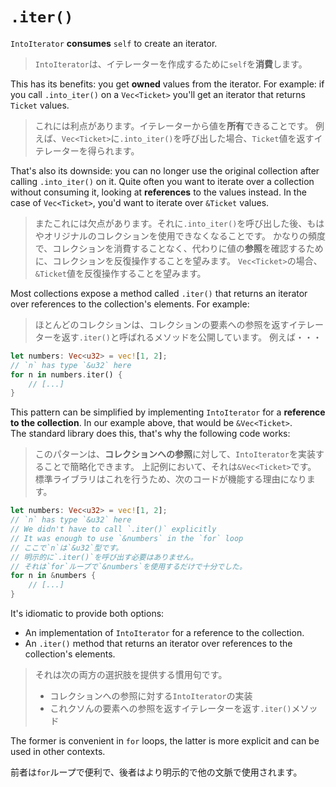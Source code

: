 # `.iter()`

`IntoIterator` **consumes** `self` to create an iterator.

> `IntoIterator`は、イテレーターを作成するために`self`を**消費**します。

This has its benefits: you get **owned** values from the iterator.
For example: if you call `.into_iter()` on a `Vec<Ticket>` you'll get an iterator that returns `Ticket` values.

> これには利点があります。イテレーターから値を**所有**できることです。
> 例えば、`Vec<Ticket>`に`.into_iter()`を呼び出した場合、`Ticket`値を返すイテレーターを得られます。

That's also its downside: you can no longer use the original collection after calling `.into_iter()` on it.
Quite often you want to iterate over a collection without consuming it, looking at **references** to the values instead.
In the case of `Vec<Ticket>`, you'd want to iterate over `&Ticket` values.

> またこれには欠点があります。それに`.into_iter()`を呼び出した後、もはやオリジナルのコレクションを使用できなくなることです。
> かなりの頻度で、コレクションを消費することなく、代わりに値の**参照**を確認するために、コレクションを反復操作することを望みます。
> `Vec<Ticket>`の場合、`&Ticket`値を反復操作することを望みます。

Most collections expose a method called `.iter()` that returns an iterator over references to the collection's elements.
For example:

> ほとんどのコレクションは、コレクションの要素への参照を返すイテレーターを返す`.iter()`と呼ばれるメソッドを公開しています。
> 例えば・・・

```rust
let numbers: Vec<u32> = vec![1, 2];
// `n` has type `&u32` here
for n in numbers.iter() {
    // [...]
}
```

This pattern can be simplified by implementing `IntoIterator` for a **reference to the collection**.
In our example above, that would be `&Vec<Ticket>`.\
The standard library does this, that's why the following code works:

> このパターンは、**コレクションへの参照**に対して、`IntoIterator`を実装することで簡略化できます。
> 上記例において、それは`&Vec<Ticket>`です。
> 標準ライブラリはこれを行うため、次のコードが機能する理由になります。

```rust
let numbers: Vec<u32> = vec![1, 2];
// `n` has type `&u32` here
// We didn't have to call `.iter()` explicitly
// It was enough to use `&numbers` in the `for` loop
// ここで`n`は`&u32`型です。
// 明示的に`.iter()`を呼び出す必要はありません。
// それは`for`ループで`&numbers`を使用するだけで十分でした。
for n in &numbers {
    // [...]
}
```

It's idiomatic to provide both options:

- An implementation of `IntoIterator` for a reference to the collection.
- An `.iter()` method that returns an iterator over references to the collection's elements.

> それは次の両方の選択肢を提供する慣用句です。
>
> - コレクションへの参照に対する`IntoIterator`の実装
> - これクソんの要素への参照を返すイテレーターを返す`.iter()`メソッド

The former is convenient in `for` loops, the latter is more explicit and can be used in other contexts.

前者は`for`ループで便利で、後者はより明示的で他の文脈で使用されます。
